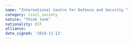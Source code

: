 ```yaml
---
name: "International Centre for Defence and Security "
category: civil_society
nature: "Think tank"
nationality: EST
alliance: 
date_signed: '2018-11-12'
---
```

    